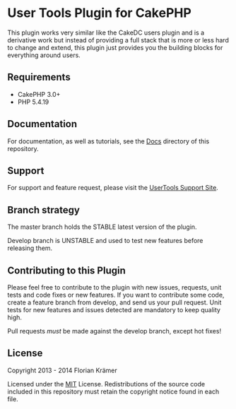 User Tools Plugin for CakePHP
=============================

This plugin works very similar like the CakeDC users plugin and is a derivative work but instead of providing a full stack that is more or less hard to change and extend, this plugin just provides you the building blocks for everything around users.

Requirements
------------

* CakePHP 3.0+
* PHP 5.4.19

Documentation
-------------

For documentation, as well as tutorials, see the [Docs](Docs/Home.md) directory of this repository.

Support
-------

For support and feature request, please visit the [UserTools Support Site](https://github.com/burzum/cakephp-user-tools/issues).

Branch strategy
-------------

The master branch holds the STABLE latest version of the plugin.

Develop branch is UNSTABLE and used to test new features before releasing them. 

Contributing to this Plugin
---------------------------

Please feel free to contribute to the plugin with new issues, requests, unit tests and code fixes or new features. If you want to contribute some code, create a feature branch from develop, and send us your pull request. Unit tests for new features and issues detected are mandatory to keep quality high.

Pull requests *must* be made against the develop branch, except hot fixes!

License
-------

Copyright 2013 - 2014 Florian Krämer

Licensed under the [MIT](http://www.opensource.org/licenses/mit-license.php) License. Redistributions of the source code included in this repository must retain the copyright notice found in each file.
